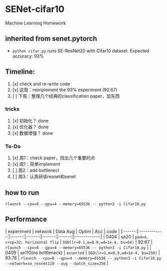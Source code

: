 # SENet-cifar10
Machine Learning Homework

## inherited from senet.pytorch
* `python cifar.py` runs SE-ResNet20 with Cifar10 dataset. Expected accuracy: 93%


## Timeline:
1. [x] check and re-write code
2. [x] 这周：reimplement the 93% experiment (92.67) 
3. [ ] 下周：整理几个经典的classification paper，加东西


### tricks
1. [x] 初始化？ done
2. [x] 优化器？ done
3. [x] 数据增强？ done

### To-Do
1. [x] 周1：check paper，找出几个重要的点
2. [x] 周1：简单implement
3. [ ] 周2：add bottlenecl
3. [ ] 周3：认真研读resnet和senet


## how to run
`rlaunch --cpu=8 --gpu=4 --memory=65536 -- python3 -i Cifar10.py`



## Performance
| experiment | network | Data Aug | Optim | Acc | code |
|:------:|:------------:|:------:|:------:|:------:|:------:|:------------:|
| 0404 | se20 | `pad=4, crop=32; horizontal flip` | `SGD(lr=0.1,m=0.9,wd=1e-4, bs=64)` | 92.67 | `rlaunch --cpu=8 --gpu=4 --memory=65536 -- python3 -i Cifar10.py` |
| 0409 | se110(no bottleneck) | `assorted` | `SGD(lr=1,m=0.9,wd=1e-4, bs=256)` | 93.78 | `rlaunch --cpu=8 --gpu=4 --memory=65536 -- python3 -i Cifar10.py --network=se_resnet110 --aug --batch_size=256` |